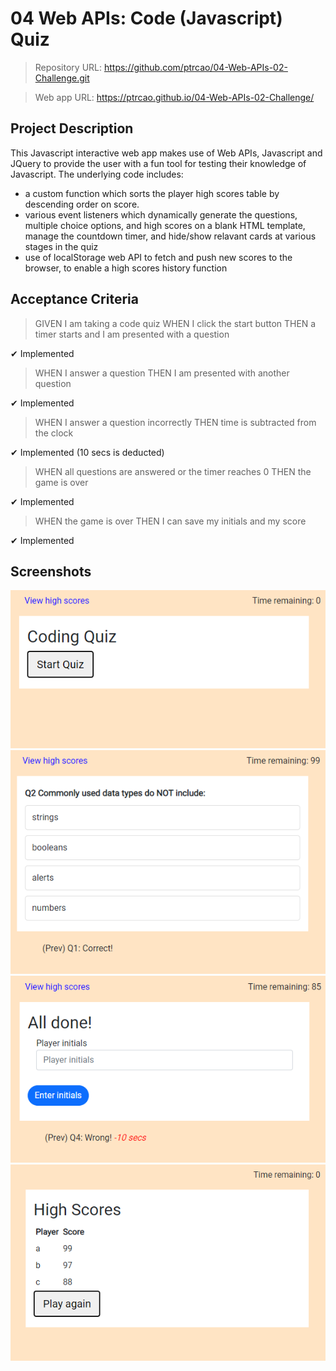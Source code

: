# 04 Web APIs: Code (Javascript) Quiz

> Repository URL: https://github.com/ptrcao/04-Web-APIs-02-Challenge.git

> Web app URL: https://ptrcao.github.io/04-Web-APIs-02-Challenge/

## Project Description
This Javascript interactive web app makes use of Web APIs, Javascript and JQuery to provide the user with a fun tool for testing their knowledge of Javascript.  The underlying code includes:

* a custom function which sorts the player high scores table by descending order on score.
* various event listeners which dynamically generate the questions, multiple choice options, and high scores on a blank HTML template, manage the countdown timer, and hide/show relavant cards at various stages in the quiz
* use of localStorage web API to fetch and push new scores to the browser, to enable a high scores history function


## Acceptance Criteria


> GIVEN I am taking a code quiz WHEN I click the start button THEN a timer starts and I am presented with a question

&#10004; Implemented

> WHEN I answer a question THEN I am presented with another question 

&#10004; Implemented

> WHEN I answer a question incorrectly THEN time is subtracted from the clock

&#10004; Implemented (10 secs is deducted)

> WHEN all questions are answered or the timer reaches 0 THEN the game is over

&#10004; Implemented

> WHEN the game is over THEN I can save my initials and my score

&#10004; Implemented

## Screenshots

<img src="./Assets/startScreen.PNG" alt="Start screen">
<img src="./Assets/questionScreen.PNG" alt="Question screen">
<img src="./Assets/finishScreen.PNG" alt="Finish screen">
<img src="./Assets/highScoresScreen.PNG" alt="High scores screen">